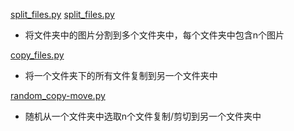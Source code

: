 [split_files.py](File://split_files.py)
[split_files.py](./split_files.py)
- 将文件夹中的图片分割到多个文件夹中，每个文件夹中包含n个图片

[copy_files.py](File://copy_files.py)

- 将一个文件夹下的所有文件复制到另一个文件夹中

[random_copy-move.py](File://random_copy-move.py)

- 随机从一个文件夹中选取n个文件复制/剪切到另一个文件夹中

